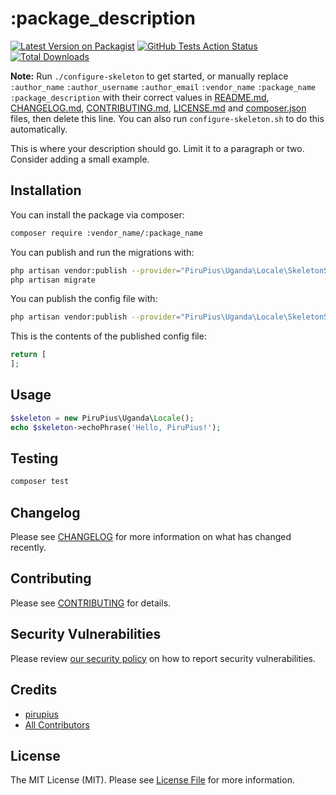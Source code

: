 # :package_description

[![Latest Version on Packagist](https://img.shields.io/packagist/v/:vendor_name/:package_name.svg?style=flat-square)](https://packagist.org/packages/:vendor_name/:package_name)
[![GitHub Tests Action Status](https://img.shields.io/github/workflow/status/:vendor_name/:package_name/run-tests?label=tests)](https://github.com/:vendor_name/:package_name/actions?query=workflow%3Arun-tests+branch%3Amaster)
[![Total Downloads](https://img.shields.io/packagist/dt/:vendor_name/:package_name.svg?style=flat-square)](https://packagist.org/packages/:vendor_name/:package_name)

**Note:** Run `./configure-skeleton` to get started, or manually replace  ```:author_name``` ```:author_username``` ```:author_email``` ```:vendor_name``` ```:package_name``` ```:package_description``` with their correct values in [README.md](README.md), [CHANGELOG.md](CHANGELOG.md), [CONTRIBUTING.md](.github/CONTRIBUTING.md), [LICENSE.md](LICENSE.md) and [composer.json](composer.json) files, then delete this line. You can also run `configure-skeleton.sh` to do this automatically.

This is where your description should go. Limit it to a paragraph or two. Consider adding a small example.

## Installation

You can install the package via composer:

```bash
composer require :vendor_name/:package_name
```

You can publish and run the migrations with:

```bash
php artisan vendor:publish --provider="PiruPius\Uganda\Locale\SkeletonServiceProvider" --tag="migrations"
php artisan migrate
```

You can publish the config file with:
```bash
php artisan vendor:publish --provider="PiruPius\Uganda\Locale\SkeletonServiceProvider" --tag="config"
```

This is the contents of the published config file:

```php
return [
];
```

## Usage

``` php
$skeleton = new PiruPius\Uganda\Locale();
echo $skeleton->echoPhrase('Hello, PiruPius!');
```

## Testing

``` bash
composer test
```

## Changelog

Please see [CHANGELOG](CHANGELOG.md) for more information on what has changed recently.

## Contributing

Please see [CONTRIBUTING](.github/CONTRIBUTING.md) for details.

## Security Vulnerabilities

Please review [our security policy](../../security/policy) on how to report security vulnerabilities.

## Credits

- [pirupius](https://github.com/pirupius)
- [All Contributors](../../contributors)

## License

The MIT License (MIT). Please see [License File](LICENSE.md) for more information.
